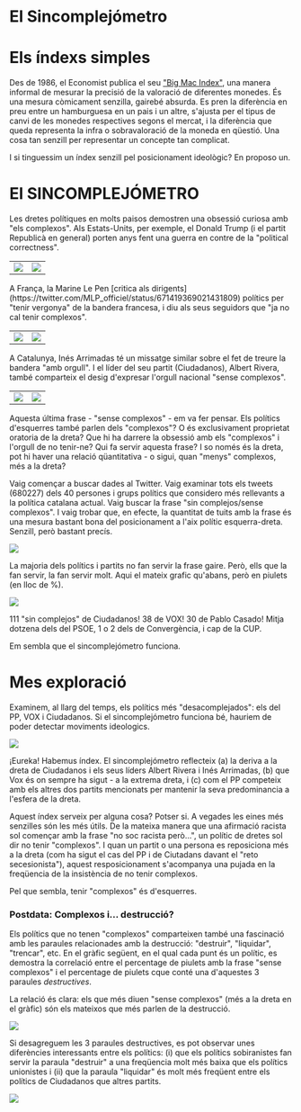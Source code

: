 El Sincomplejómetro
================

Els índexs simples
==================

Des de 1986, el Economist publica el seu ["Big Mac Index"](https://en.wikipedia.org/wiki/Big_Mac_Index), una manera informal de mesurar la precisió de la valoració de diferentes monedes. És una mesura còmicament senzilla, gairebé absurda. Es pren la diferència en preu entre un hamburguesa en un pais i un altre, s'ajusta per el tipus de canvi de les monedes respectives segons el mercat, i la diferència que queda representa la infra o sobravaloració de la moneda en qüestió. Una cosa tan senzill per representar un concepte tan complicat.

I si tinguessim un índex senzill pel posicionament ideològic? En proposo un.

El SINCOMPLEJÓMETRO
===================

Les dretes polítiques en molts paisos demostren una obsessió curiosa amb "els complexos". Als Estats-Units, per exemple, el Donald Trump (i el partit Republicà en general) porten anys fent una guerra en contre de la "political correctness".

<table style="width:100%">
<tr>
    <td><img src="img/trump.png" /></td>
    <td><img src="img/trump2.png" /></td>

</tr>
</table>
A França, la Marine Le Pen [critica als dirigents](https://twitter.com/MLP_officiel/status/671419369021431809) polítics per "tenir vergonya" de la bandera francesa, i diu als seus seguidors que "ja no cal tenir complexos".

<table style="width:100%">
<tr>
    <td><img src="img/marinelepen.png" /></td>
    <td><img src="img/marinelepen2.png" /></td>

</tr>
</table>
A Catalunya, Inés Arrimadas té un missatge similar sobre el fet de treure la bandera "amb orgull". I el líder del seu partit (Ciudadanos), Albert Rivera, també comparteix el desig d'expresar l'orgull nacional "sense complexos".

<table style="width:100%">
<tr>
    <td><img src="img/arrimadas.png" /></td>
    <td><img src="img/rivera.png" /></td>

</tr>
</table>
Aquesta última frase - "sense complexos" - em va fer pensar. Els polítics d'esquerres també parlen dels "complexos"? O és exclusivament proprietat oratoria de la dreta? Que hi ha darrere la obsessió amb els "complexos" i l'orgull de no tenir-ne? Qui fa servir aquesta frase? I so només és la dreta, pot hi haver una relació qüantitativa - o sigui, quan "menys" complexos, més a la dreta?

Vaig començar a buscar dades al Twitter. Vaig examinar tots els tweets (680227) dels 40 persones i grups polítics que considero més rellevants a la política catalana actual. Vaig buscar la frase "sin complejos/sense complexos". I vaig trobar que, en efecte, la quantitat de tuits amb la frase és una mesura bastant bona del posicionament a l'aix polític esquerra-dreta. Senzill, però bastant precís.

![](figures/unnamed-chunk-3-1.png)

La majoria dels polítics i partits no fan servir la frase gaire. Però, ells que la fan servir, la fan servir molt. Aqui el mateix grafic qu'abans, però en piulets (en lloc de %).

![](figures/unnamed-chunk-4-1.png)

111 "sin complejos" de Ciudadanos! 38 de VOX! 30 de Pablo Casado! Mitja dotzena dels del PSOE, 1 o 2 dels de Convergència, i cap de la CUP.

Em sembla que el sincomplejómetro funciona.

Mes exploració
==============

Examinem, al llarg del temps, els polítics més "desacomplejados": els del PP, VOX i Ciudadanos. Si el sincomplejómetro funciona bé, hauriem de poder detectar moviments ideologics.

![](figures/unnamed-chunk-5-1.png)

¡Eureka! Habemus índex. El sincomplejómetro reflecteix (a) la deriva a la dreta de Ciudadanos i els seus líders Albert Rivera i Inés Arrimadas, (b) que Vox és on sempre ha sigut - a la extrema dreta, i (c) com el PP competeix amb els altres dos partits mencionats per mantenir la seva predominancia a l'esfera de la dreta.

Aquest índex serveix per alguna cosa? Potser si. A vegades les eines més senzilles són les més útils. De la mateixa manera que una afirmació racista sol començar amb la frase "no soc racista però...", un polític de dretes sol dir no tenir "complexos". I quan un partit o una persona es reposiciona més a la dreta (com ha sigut el cas del PP i de Ciutadans davant el "reto secesionista"), aquest resposicionament s'acompanya una pujada en la freqüencia de la insistència de no tenir complexos.

Pel que sembla, tenir "complexos" és d'esquerres.

### Postdata: Complexos i... destrucció?

Els polítics que no tenen "complexos" comparteixen també una fascinació amb les paraules relacionades amb la destrucció: "destruir", "liquidar", "trencar", etc. En el gràfic següent, en el qual cada punt és un polític, es demostra la correlació entre el percentage de piulets amb la frase "sense complexos" i el percentage de piulets cque conté una d'aquestes 3 paraules *destructives*.

La relació és clara: els que més diuen "sense complexos" (més a la dreta en el gràfic) són els mateixos que més parlen de la destrucció.

![](figures/unnamed-chunk-6-1.png)

Si desagreguem les 3 paraules destructives, es pot observar unes diferències interessants entre els polítics: (i) que els polítics sobiranistes fan servir la paraula "destruir" a una freqüencia molt més baixa que els polítics unionistes i (ii) que la paraula "liquidar" és molt més freqüent entre els polítics de Ciudadanos que altres partits.

![](figures/unnamed-chunk-7-1.png)
